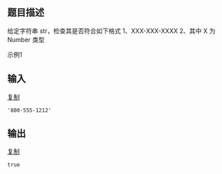 ## 题目描述

给定字符串 str，检查其是否符合如下格式
1、XXX-XXX-XXXX
2、其中 X 为 Number 类型

示例1

## 输入

[复制](javascript:void(0);)

```
'800-555-1212'
```

## 输出

[复制](javascript:void(0);)

```
true
```
